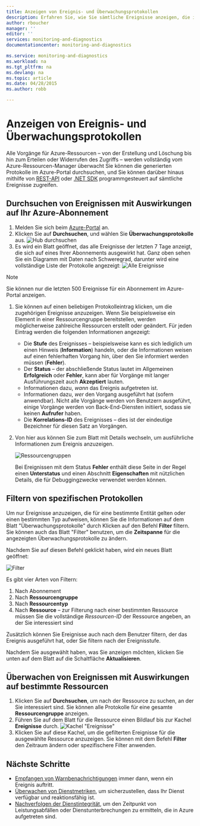 ```yaml
---
title: Anzeigen von Ereignis- und Überwachungsprotokollen
description: Erfahren Sie, wie Sie sämtliche Ereignisse anzeigen, die in Ihrem Azure-Abonnement auftreten.
author: rboucher
manager: ''
editor: ''
services: monitoring-and-diagnostics
documentationcenter: monitoring-and-diagnostics

ms.service: monitoring-and-diagnostics
ms.workload: na
ms.tgt_pltfrm: na
ms.devlang: na
ms.topic: article
ms.date: 04/28/2015
ms.author: robb

---
```

# Anzeigen von Ereignis- und Überwachungsprotokollen
Alle Vorgänge für Azure-Ressourcen – von der Erstellung und Löschung bis hin zum Erteilen oder Widerrufen des Zugriffs – werden vollständig vom Azure-Ressourcen-Manager überwacht Sie können die generierten Protokolle im Azure-Portal durchsuchen, und Sie können darüber hinaus mithilfe von [REST-API](https://msdn.microsoft.com/library/azure/dn931927.aspx) oder [.NET SDK](https://www.nuget.org/packages/Microsoft.Azure.Insights/) programmgesteuert auf sämtliche Ereignisse zugreifen.

## Durchsuchen von Ereignissen mit Auswirkungen auf Ihr Azure-Abonnement
1. Melden Sie sich beim [Azure-Portal](https://portal.azure.com/) an.
2. Klicken Sie auf **Durchsuchen**, und wählen Sie **Überwachungsprotokolle** aus. ![Hub durchsuchen](./media/insights-debugging-with-events/Insights_Browse.png)
3. Es wird ein Blatt geöffnet, das alle Ereignisse der letzten 7 Tage anzeigt, die sich auf eines Ihrer Abonnements ausgewirkt hat. Ganz oben sehen Sie ein Diagramm mit Daten nach Schweregrad, darunter wird eine vollständige Liste der Protokolle angezeigt: ![Alle Ereignisse](./media/insights-debugging-with-events/Insights_AllEvents.png)

> [!NOTE]
> Sie können nur die letzten 500 Ereignisse für ein Abonnement im Azure-Portal anzeigen.
> 
> 

1. Sie können auf einen beliebigen Protokolleintrag klicken, um die zugehörigen Ereignisse anzuzeigen. Wenn Sie beispielsweise ein Element in einer Ressourcengruppe bereitstellen, werden möglicherweise zahlreiche Ressourcen erstellt oder geändert. Für jeden Eintrag werden die folgenden Informationen angezeigt:
   
   * Die **Stufe** des Ereignisses – beispielsweise kann es sich lediglich um einen Hinweis (**Information**) handeln, oder die Informationen weisen auf einen fehlerhaften Vorgang hin, über den Sie informiert werden müssen (**Fehler**).
   * Der **Status** – der abschließende Status lautet im Allgemeinen **Erfolgreich** oder **Fehler**, kann aber für Vorgänge mit langer Ausführungszeit auch **Akzeptiert** lauten.
   * Informationen dazu, *wann* das Ereignis aufgetreten ist.
   * Informationen dazu, *wer* den Vorgang ausgeführt hat (sofern anwendbar). Nicht alle Vorgänge werden von Benutzern ausgeführt, einige Vorgänge werden von Back-End-Diensten initiiert, sodass sie keinen **Aufrufer** haben.
   * Die **Korrelations-ID** des Ereignisses – dies ist der eindeutige Bezeichner für diesen Satz an Vorgängen.
2. Von hier aus können Sie zum Blatt mit Details wechseln, um ausführliche Informationen zum Ereignis anzuzeigen.
   
    ![Ressourcengruppen](./media/insights-debugging-with-events/Insights_EventDetails.png)
   
    Bei Ereignissen mit dem Status **Fehler** enthält diese Seite in der Regel einen **Unterstatus** und einen Abschnitt **Eigenschaften** mit nützlichen Details, die für Debuggingzwecke verwendet werden können.

## Filtern von spezifischen Protokollen
Um nur Ereignisse anzuzeigen, die für eine bestimmte Entität gelten oder einen bestimmten Typ aufweisen, können Sie die Informationen auf dem Blatt "Überwachungsprotokolle" durch Klicken auf den Befehl **Filter** filtern. Sie können auch das Blatt "Filter" benutzen, um die **Zeitspanne** für die angezeigten Überwachungsprotokolle zu ändern.

Nachdem Sie auf diesen Befehl geklickt haben, wird ein neues Blatt geöffnet:

![Filter](./media/insights-debugging-with-events/Insights_EventFilter.png)

Es gibt vier Arten von Filtern:

1. Nach Abonnement
2. Nach **Ressourcengruppe**
3. Nach **Ressourcentyp**
4. Nach **Ressource** – zur Filterung nach einer bestimmten Ressource müssen Sie die vollständige *Ressourcen-ID* der Ressource angeben, an der Sie interessiert sind

Zusätzlich können Sie Ereignisse auch nach dem Benutzer filtern, der das Ereignis ausgeführt hat, oder Sie filtern nach der Ereignisstufe.

Nachdem Sie ausgewählt haben, was Sie anzeigen möchten, klicken Sie unten auf dem Blatt auf die Schaltfläche **Aktualisieren**.

## Überwachen von Ereignissen mit Auswirkungen auf bestimmte Ressourcen
1. Klicken Sie auf **Durchsuchen**, um nach der Ressource zu suchen, an der Sie interessiert sind. Sie können alle Protokolle für eine gesamte **Ressourcengruppe** anzeigen.
2. Führen Sie auf dem Blatt für die Ressource einen Bildlauf bis zur Kachel **Ereignisse** durch. ![Kachel "Ereignisse"](./media/insights-debugging-with-events/Insights_EventsTile.png)
3. Klicken Sie auf diese Kachel, um die gefilterten Ereignisse für die ausgewählte Ressource anzuzeigen. Sie können mit dem Befehl **Filter** den Zeitraum ändern oder spezifischere Filter anwenden.

## Nächste Schritte
* [Empfangen von Warnbenachrichtigungen](insights-receive-alert-notifications.md) immer dann, wenn ein Ereignis auftritt.
* [Überwachen von Dienstmetriken](insights-how-to-customize-monitoring.md), um sicherzustellen, dass Ihr Dienst verfügbar und reaktionsfähig ist.
* [Nachverfolgen der Dienstintegrität](insights-service-health.md), um den Zeitpunkt von Leistungsabfällen oder Dienstunterbrechungen zu ermitteln, die in Azure aufgetreten sind.

<!---HONumber=AcomDC_0810_2016-->